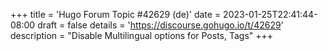 +++
title = 'Hugo Forum Topic #42629 (de)'
date = 2023-01-25T22:41:44-08:00
draft = false
details = 'https://discourse.gohugo.io/t/42629'
description = "Disable Multilingual options for Posts, Tags"
+++
